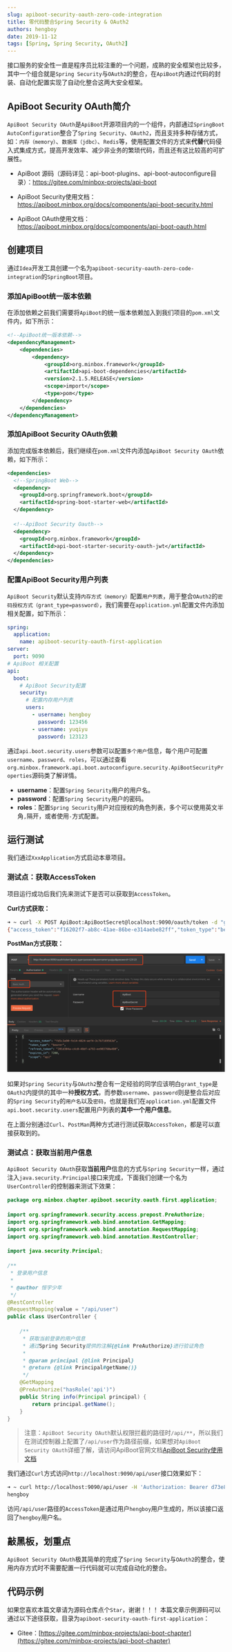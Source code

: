 ```yaml
---
slug: apiboot-security-oauth-zero-code-integration
title: 零代码整合Spring Security & OAuth2
authors: hengboy
date: 2019-11-12
tags: [Spring, Spring Security, OAuth2]
---
```

接口服务的安全性一直是程序员比较注重的一个问题，成熟的安全框架也比较多，其中一个组合就是`Spring Security`与`OAuth2`的整合，在`ApiBoot`内通过代码的封装、自动化配置实现了自动化整合这两大安全框架。
<!--truncate-->

## ApiBoot Security OAuth简介

`ApiBoot Security OAuth`是`ApiBoot`开源项目内的一个组件，内部通过`SpringBoot AutoConfiguration`整合了`Spring Security`、`OAuth2`，而且支持多种存储方式，如：`内存（memory）`、`数据库（jdbc）`、`Redis`等，使用配置文件的方式来**代替**代码侵入式集成方式，提高开发效率、减少非业务的繁琐代码，而且还有这比较高的可扩展性。

- ApiBoot 源码（源码详见：api-boot-plugins、api-boot-autoconfigure目录）：https://gitee.com/minbox-projects/api-boot

- ApiBoot Security使用文档：https://apiboot.minbox.org/docs/components/api-boot-security.html

- ApiBoot OAuth使用文档：https://apiboot.minbox.org/docs/components/api-boot-oauth.html

## 创建项目

通过`Idea`开发工具创建一个名为`apiboot-security-oauth-zero-code-integration`的`SpringBoot`项目。
### 添加ApiBoot统一版本依赖
在添加依赖之前我们需要将`ApiBoot`的统一版本依赖加入到我们项目的`pom.xml`文件内，如下所示：
```xml
<!--ApiBoot统一版本依赖-->
<dependencyManagement>
    <dependencies>
        <dependency>
            <groupId>org.minbox.framework</groupId>
            <artifactId>api-boot-dependencies</artifactId>
            <version>2.1.5.RELEASE</version>
            <scope>import</scope>
            <type>pom</type>
        </dependency>
    </dependencies>
</dependencyManagement>
```
### 添加ApiBoot Security OAuth依赖

添加完成版本依赖后，我们继续在`pom.xml`文件内添加`ApiBoot Security OAuth`依赖，如下所示：

```xml
<dependencies>
  <!--SpringBoot Web-->
  <dependency>
    <groupId>org.springframework.boot</groupId>
    <artifactId>spring-boot-starter-web</artifactId>
  </dependency>

  <!--ApiBoot Security Oauth-->
  <dependency>
    <groupId>org.minbox.framework</groupId>
    <artifactId>api-boot-starter-security-oauth-jwt</artifactId>
  </dependency>
</dependencies>
```

### 配置ApiBoot Security用户列表

`ApiBoot Security`默认支持`内存方式（memory）`配置`用户列表`，用于整合`OAuth2`的`密码授权方式（grant_type=password）`，我们需要在`application.yml`配置文件内添加相关配置，如下所示：

```yaml
spring:
  application:
    name: apiboot-security-oauth-first-application
server:
  port: 9090
# ApiBoot 相关配置
api:
  boot:
    # ApiBoot Security配置
    security:
      # 配置内存用户列表
      users:
        - username: hengboy
          password: 123456
        - username: yuqiyu
          password: 123123
```

通过`api.boot.security.users`参数可以配置`多个用户`信息，每个用户可配置`username`、`password`、`roles`，可以通过查看`org.minbox.framework.api.boot.autoconfigure.security.ApiBootSecurityProperties`源码类了解详情。

- **username**：配置`Spring Security`用户的用户名。
- **password**：配置`Spring Security`用户的密码。
- **roles**：配置`Spring Security`用户对应授权的角色列表，多个可以使用英文半角`,`隔开，或者使用`-`方式配置。

## 运行测试

我们通过`XxxApplication`方式启动本章项目。

### 测试点：获取AccessToken

项目运行成功后我们先来测试下是否可以获取到`AccessToken`。

**Curl方式获取：**

```bash
➜ ~ curl -X POST ApiBoot:ApiBootSecret@localhost:9090/oauth/token -d "grant_type=password&username=hengboy&password=123456"
{"access_token":"f16202f7-ab8c-41ae-86be-e314aebe82ff","token_type":"bearer","refresh_token":"93c74812-ec5b-4676-8378-b68e4c1751ae","expires_in":3297,"scope":"api"}
```

**PostMan方式获取：**

![](/img/post/apiboot-security-oauth-zero-code-integration-1.png)

如果对`Spring Security`与`OAuth2`整合有一定经验的同学应该明白`grant_type`是`OAuth2`内提供的其中一种**授权方式**，而参数`username`、`password`则是整合后对应的`Spring Security`的`用户名`以及`密码`，也就是我们在`application.yml`配置文件`api.boot.security.users`配置用户列表的**其中一个用户信息**。

在上面分别通过`Curl`、`PostMan`两种方式进行测试获取`AccessToken`，都是可以直接获取到的。

### 测试点：获取当前用户信息

`ApiBoot Security OAuth`获取**当前用户**信息的方式与`Spring Security`一样，通过注入`java.security.Principal`接口来完成，下面我们创建一个名为`UserController`的控制器来测试下效果：

```java
package org.minbox.chapter.apiboot.security.oauth.first.application;

import org.springframework.security.access.prepost.PreAuthorize;
import org.springframework.web.bind.annotation.GetMapping;
import org.springframework.web.bind.annotation.RequestMapping;
import org.springframework.web.bind.annotation.RestController;

import java.security.Principal;

/**
 * 登录用户信息
 *
 * @author 恒宇少年
 */
@RestController
@RequestMapping(value = "/api/user")
public class UserController {

    /**
     * 获取当前登录的用户信息
     * 通过Spring Security提供的注解{@link PreAuthorize}进行验证角色
     *
     * @param principal {@link Principal}
     * @return {@link Principal#getName()}
     */
    @GetMapping
    @PreAuthorize("hasRole('api')")
    public String info(Principal principal) {
        return principal.getName();
    }
}
```

> 注意：`ApiBoot Security OAuth`默认权限拦截的路径时`/api/**`，所以我们在测试控制器上配置了`/api/user`作为路径前缀，如果想对`ApiBoot Security OAuth`详细了解，请访问ApiBoot官网文档[ApiBoot Security使用文档](https://apiboot.minbox.org/docs/components/api-boot-security.html)

我们通过`Curl`方式访问`http://localhost:9090/api/user`接口效果如下：

```bash
➜ ~ curl http://localhost:9090/api/user -H 'Authorization: Bearer d73e86a8-892f-42c1-bc95-04aedfe97828'
hengboy
```

访问`/api/user`路径的`AccessToken`是通过用户`hengboy`用户生成的，所以该接口返回了`hengboy`用户名。

## 敲黑板，划重点

`ApiBoot Security OAuth`极其简单的完成了`Spring Security`与`OAuth2`的整合，使用内存方式时不需要配置一行代码就可以完成自动化的整合。

## 代码示例
如果您喜欢本篇文章请为源码仓库点个`Star`，谢谢！！！
本篇文章示例源码可以通过以下途径获取，目录为`apiboot-security-oauth-first-application`：

- Gitee：[https://gitee.com/minbox-projects/api-boot-chapter](https://gitee.com/minbox-projects/api-boot-chapter)